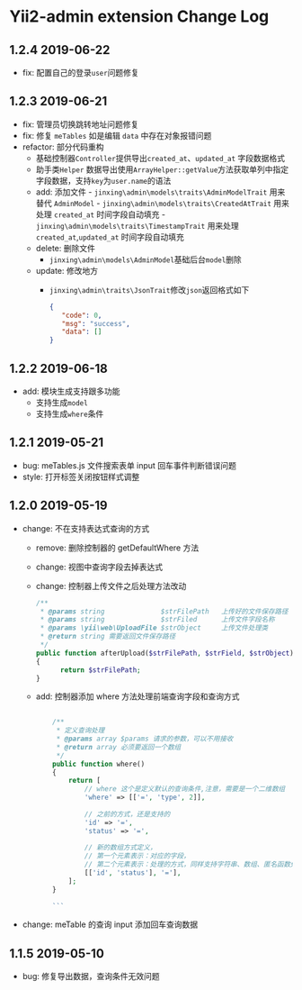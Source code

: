 Yii2-admin extension Change Log
===============================

1.2.4 2019-06-22
----------------

- fix: 配置自己的登录`user`问题修复

1.2.3 2019-06-21
----------------

- fix: 管理员切换跳转地址问题修复
- fix: 修复 `meTables` 如是编辑 `data` 中存在对象报错问题
- refactor: 部分代码重构
    - 基础控制器`Controller`提供导出`created_at`、`updated_at` 字段数据格式
    - 助手类`Helper` 数据导出使用`ArrayHelper::getValue`方法获取单列中指定字段数据，支持`key`为`user.name`的语法
    - add: 添加文件
            - `jinxing\admin\models\traits\AdminModelTrait` 用来替代 `AdminModel`
            - `jinxing\admin\models\traits\CreatedAtTrait` 用来处理 `created_at` 时间字段自动填充
            - `jinxing\admin\models\traits\TimestampTrait` 用来处理 `created_at`,`updated_at` 时间字段自动填充
    - delete: 删除文件
        - `jinxing\admin\models\AdminModel`基础后台`model`删除
    - update: 修改地方
        - `jinxing\admin\traits\JsonTrait`修改`json`返回格式如下
            
            ```json
            {
               "code": 0,
               "msg": "success",
               "data": []
            }
            ```
    
1.2.2 2019-06-18
----------------

- add: 模块生成支持跟多功能
    - 支持生成`model`
    - 支持生成`where`条件

1.2.1 2019-05-21
----------------

- bug: meTables.js 文件搜索表单 input 回车事件判断错误问题
- style: 打开标签关闭按钮样式调整  

1.2.0 2019-05-19
----------------

- change: 不在支持表达式查询的方式
    - remove: 删除控制器的 getDefaultWhere 方法
    - change: 视图中查询字段去掉表达式
    - change: 控制器上传文件之后处理方法改动
        ```php
        /**
         * @params string              $strFilePath   上传好的文件保存路径
         * @params string              $strFiled      上传文件字段名称
         * @params \yii\web\UploadFile $strObject     上传文件处理类
         * @return string 需要返回文件保存路径
         */
        public function afterUpload($strFilePath, $strField, $strObject)
        {
              return $strFilePath;
        }
    
        ```
    - add: 控制器添加 where 方法处理前端查询字段和查询方式
        
        ```php
              
            /**
             * 定义查询处理
             * @params array $params 请求的参数，可以不用接收
             * @return array 必须要返回一个数组
             */
            public function where()
            {
                return [
                    // where 这个是定义默认的查询条件,注意，需要是一个二维数组
                    'where' => [['=', 'type', 2]],
                    
                    // 之前的方式，还是支持的
                    'id' => '=',
                    'status' => '=',
                    
                    // 新的数组方式定义，
                    // 第一个元素表示：对应的字段，
                    // 第二个元素表示：处理的方式，同样支持字符串、数组、匿名函数处理方式
                    [['id', 'status'], '='],
                ];
            }
          
            ```
    
- change: meTable 的查询 input 添加回车查询数据

1.1.5   2019-05-10
------------------

- bug: 修复导出数据，查询条件无效问题   